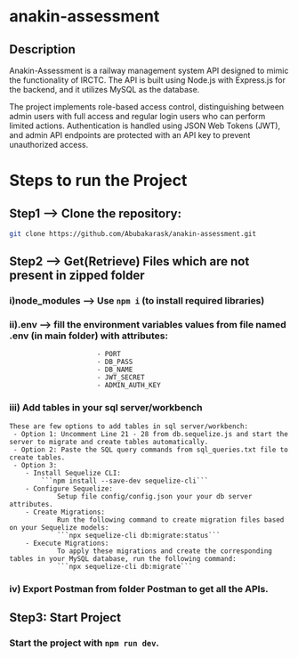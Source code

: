 # anakin-assessment

## Description

Anakin-Assessment is a railway management system API designed to mimic the functionality of IRCTC. The API is built using Node.js with Express.js for the backend, and it utilizes MySQL as the database.

The project implements role-based access control, distinguishing between admin users with full access and regular login users who can perform limited actions. Authentication is handled using JSON Web Tokens (JWT), and admin API endpoints are protected with an API key to prevent unauthorized access.

# Steps to run the Project

## Step1 --> Clone the repository:
```bash
git clone https://github.com/Abubakarask/anakin-assessment.git
```

## Step2 --> Get(Retrieve) Files which are not present in zipped folder

### i)node_modules --> Use `npm i` (to install required libraries)

### ii).env --> fill the environment variables values from file named .env (in main folder) with attributes:

                          - PORT
                          - DB_PASS
                          - DB_NAME
                          - JWT_SECRET
                          - ADMIN_AUTH_KEY

### iii) Add tables in your sql server/workbench
    These are few options to add tables in sql server/workbench:
     - Option 1: Uncomment Line 21 - 28 from db.sequelize.js and start the server to migrate and create tables automatically.
     - Option 2: Paste the SQL query commands from sql_queries.txt file to create tables.
     - Option 3: 
        - Install Sequelize CLI:
            ```npm install --save-dev sequelize-cli```
        - Configure Sequelize:
                Setup file config/config.json your your db server attributes.
        - Create Migrations:
                Run the following command to create migration files based on your Sequelize models:
                ```npx sequelize-cli db:migrate:status```
        - Execute Migrations:
                To apply these migrations and create the corresponding tables in your MySQL database, run the following command:
                ```npx sequelize-cli db:migrate```

### iv) Export Postman from folder Postman to get all the APIs.

## Step3: Start Project

### Start the project with `npm run dev`.

